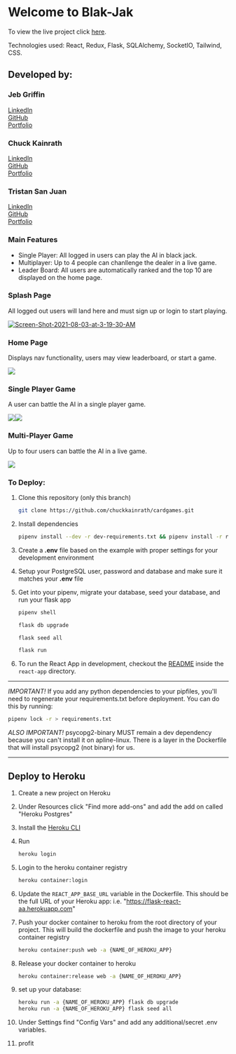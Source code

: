 # Welcome to Blak-Jak

To view the live project click <a href="https://blak-jak.herokuapp.com/">here</a>.

Technologies used: React, Redux, Flask, SQLAlchemy, SocketIO, Tailwind, CSS.

## Developed by:
### Jeb Griffin
<a href="https://www.linkedin.com/in/jeb-griffin-120631206/">LinkedIn</a>
</br>
<a href="https://github.com/JebGriffin85">GitHub</a>
</br>
<a href="https://jebgriffin85.github.io/">Portfolio</a>

### Chuck Kainrath
<a href="https://www.linkedin.com/in/chuck-kainrath-42820b20b/">LinkedIn</a>
</br>
<a href="https://github.com/chuckkainrath">GitHub</a>
</br>
<a href="https://chuckkainrath.github.io/">Portfolio</a>

### Tristan San Juan
<a href="https://www.linkedin.com/in/tristan-san-juan-75337920b/">LinkedIn</a>
</br>
<a href="https://github.com/tristan-88">GitHub</a>
</br>
<a href="https://tristan-88.github.io/">Portfolio</a>



### Main Features
- Single Player: All logged in users can play the AI in black jack.
- Multiplayer: Up to 4 people can chanllenge the dealer in a live game.
- Leader Board: All users are automatically ranked and the top 10 are displayed on the home page.


### Splash Page
All logged out users will land here and must sign up or login to start playing.

<a href="https://ibb.co/PF9vwfh"><img src="https://i.ibb.co/MZGxM3V/Screen-Shot-2021-08-03-at-3-19-30-AM.png" alt="Screen-Shot-2021-08-03-at-3-19-30-AM" border="0"></a>


### Home Page
Displays nav functionality, users may view leaderboard, or start a game.

<img src="https://i.ibb.co/MZ1M6kp/Screen-Shot-2021-08-02-at-7-03-38-PM.png" />


### Single Player Game
A user can battle the AI in a single player game.

<img src="https://ibb.co/N2G6Rnh"><img src="https://i.ibb.co/k2PgZ6n/Screen-Shot-2021-08-02-at-7-03-55-PM.png" />


### Multi-Player Game
Up to four users can battle the AI in a live game.

<img src="https://i.ibb.co/94swMzK/Screen-Shot-2021-08-02-at-7-10-31-PM.png" />


### To Deploy:
1. Clone this repository (only this branch)

   ```bash
   git clone https://github.com/chuckkainrath/cardgames.git
   ```

2. Install dependencies

      ```bash
      pipenv install --dev -r dev-requirements.txt && pipenv install -r requirements.txt
      ```

3. Create a **.env** file based on the example with proper settings for your
   development environment
4. Setup your PostgreSQL user, password and database and make sure it matches your **.env** file

5. Get into your pipenv, migrate your database, seed your database, and run your flask app

   ```bash
   pipenv shell
   ```

   ```bash
   flask db upgrade
   ```

   ```bash
   flask seed all
   ```

   ```bash
   flask run
   ```

6. To run the React App in development, checkout the [README](./react-app/README.md) inside the `react-app` directory.

***
*IMPORTANT!*
   If you add any python dependencies to your pipfiles, you'll need to regenerate your requirements.txt before deployment.
   You can do this by running:

   ```bash
   pipenv lock -r > requirements.txt
   ```

*ALSO IMPORTANT!*
   psycopg2-binary MUST remain a dev dependency because you can't install it on apline-linux.
   There is a layer in the Dockerfile that will install psycopg2 (not binary) for us.
***

## Deploy to Heroku

1. Create a new project on Heroku
2. Under Resources click "Find more add-ons" and add the add on called "Heroku Postgres"
3. Install the [Heroku CLI](https://devcenter.heroku.com/articles/heroku-command-line)
4. Run

   ```bash
   heroku login
   ```

5. Login to the heroku container registry

   ```bash
   heroku container:login
   ```

6. Update the `REACT_APP_BASE_URL` variable in the Dockerfile.
   This should be the full URL of your Heroku app: i.e. "https://flask-react-aa.herokuapp.com"
7. Push your docker container to heroku from the root directory of your project.
   This will build the dockerfile and push the image to your heroku container registry

   ```bash
   heroku container:push web -a {NAME_OF_HEROKU_APP}
   ```

8. Release your docker container to heroku

   ```bash
   heroku container:release web -a {NAME_OF_HEROKU_APP}
   ```

9. set up your database:

   ```bash
   heroku run -a {NAME_OF_HEROKU_APP} flask db upgrade
   heroku run -a {NAME_OF_HEROKU_APP} flask seed all
   ```

10. Under Settings find "Config Vars" and add any additional/secret .env variables.

11. profit
